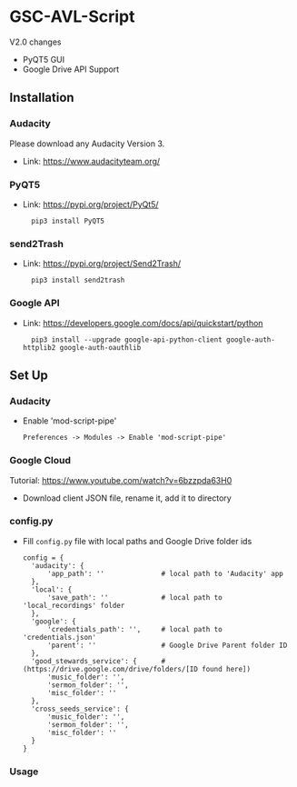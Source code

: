 # GSC-AVL-Script

V2.0 changes
- PyQT5 GUI
- Google Drive API Support

Installation
------------
### Audacity

Please download any Audacity Version 3.

- Link: https://www.audacityteam.org/

### PyQT5

- Link: https://pypi.org/project/PyQt5/


        pip3 install PyQT5

### send2Trash
- Link: https://pypi.org/project/Send2Trash/

        pip3 install send2trash

### Google API
- Link: https://developers.google.com/docs/api/quickstart/python

        pip3 install --upgrade google-api-python-client google-auth-httplib2 google-auth-oauthlib

Set Up
------
### Audacity
- Enable 'mod-script-pipe'
  
      Preferences -> Modules -> Enable 'mod-script-pipe'

### Google Cloud
Tutorial: https://www.youtube.com/watch?v=6bzzpda63H0
- Download client JSON file, rename it, add it to directory


### config.py
- Fill ``config.py`` file with local paths and Google Drive folder ids

      config = {
        'audacity': {
            'app_path': ''              # local path to 'Audacity' app
        },
        'local': {
            'save_path': ''             # local path to 'local_recordings' folder
        },
        'google': {
            'credentials_path': '',     # local path to 'credentials.json'
            'parent': ''                # Google Drive Parent folder ID
        },
        'good_stewards_service': {      # (https://drive.google.com/drive/folders/[ID found here])
            'music_folder': '',
            'sermon_folder': '',
            'misc_folder': ''
        },
        'cross_seeds_service': {
            'music_folder': '',
            'sermon_folder': '',
            'misc_folder': ''
        }
      }

### Usage
